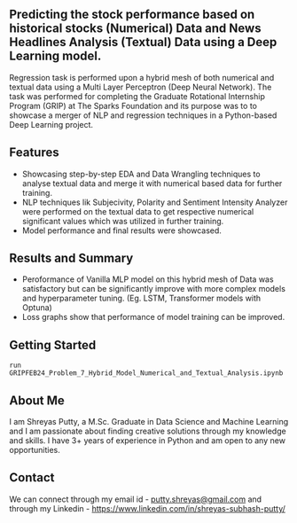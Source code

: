 ## Predicting the stock performance based on historical stocks (Numerical) Data and News Headlines Analysis (Textual) Data using a Deep Learning model.
Regression task is performed upon a hybrid mesh of both numerical and textual data using a Multi Layer Perceptron (Deep Neural Network). The task was performed for completing the Graduate Rotational Internship Program (GRIP) at The Sparks Foundation and its purpose was to to showcase a merger of NLP and regression techniques in a Python-based Deep Learning project.

## Features 
 - Showcasing step-by-step EDA and Data Wrangling techniques to analyse textual data and merge it with numerical based data for further training.
 - NLP techniques lik Subjecivity, Polarity and Sentiment Intensity Analyzer were performed on the textual data to get respective numerical significant values which was utilized in further training. 
 - Model performance and final results were showcased.

## Results and Summary 
 - Peroformance of Vanilla MLP model on this hybrid mesh of Data was satisfactory but can be significantly improve with more complex models and hyperparameter tuning. (Eg. LSTM, Transformer models with Optuna)
 - Loss graphs show that performance of model training can be improved.

## Getting Started
```
run GRIPFEB24_Problem_7_Hybrid_Model_Numerical_and_Textual_Analysis.ipynb
```

## About Me
I am Shreyas Putty, a M.Sc. Graduate in Data Science and Machine Learning and I am passionate about finding creative solutions through my knowledge and skills. I have 3+ years of experience in Python and am open to any new opportunities.

## Contact
We can connect through my email id - putty.shreyas@gmail.com and through my Linkedin - https://www.linkedin.com/in/shreyas-subhash-putty/
